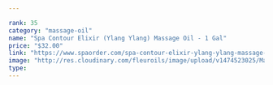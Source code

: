 ```yaml
---

rank: 35 
category: "massage-oil"
name: "Spa Contour Elixir (Ylang Ylang) Massage Oil - 1 Gal"
price: "$32.00"
link: "https://www.spaorder.com/spa-contour-elixir-ylang-ylang-massage-oil-1-gal/"
image: "http://res.cloudinary.com/fleuroils/image/upload/v1474523025/Massage%20Oil/1_Gal.jpg"
type: 
---
```

